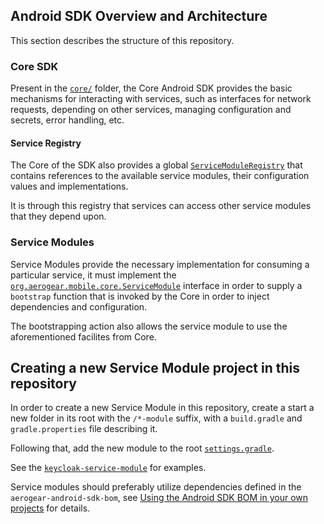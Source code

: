 ## Android SDK Overview and Architecture

This section describes the structure of this repository.

### Core SDK

Present in the [`core/`](core/) folder, the Core Android SDK provides the basic mechanisms for interacting with services, such as interfaces for network requests, depending on other services, managing configuration and secrets, error handling, etc.

#### Service Registry

The Core of the SDK also provides a global [`ServiceModuleRegistry`](core/src/main/java/org/aerogear/mobile/core/ServiceModuleRegistry.java) that contains references to the available service modules, their configuration values and implementations.

It is through this registry that services can access other service modules that they depend upon.

### Service Modules

Service Modules provide the necessary implementation for consuming a particular service, it must implement the [`org.aerogear.mobile.core.ServiceModule`](core/src/main/java/org/aerogear/mobile/core/ServiceModule.java) interface in order to supply a `bootstrap` function that is invoked by the Core in order to inject dependencies and configuration.

The bootstrapping action also allows the service module to use the aforementioned facilites from Core.

## Creating a new Service Module project in this repository

In order to create a new Service Module in this repository, create a start a new folder in its root with the `/*-module` suffix, with a `build.gradle` and `gradle.properties` file describing it.

Following that, add the new module to the root [`settings.gradle`](settings.gradle).

See the [`keycloak-service-module`](./keycloak-service-module/build.gradle) for examples.

Service modules should preferably utilize dependencies defined in the `aerogear-android-sdk-bom`, see [Using the Android SDK BOM in your own projects](docs/using_the_android_sdk_bom.md) for details.
